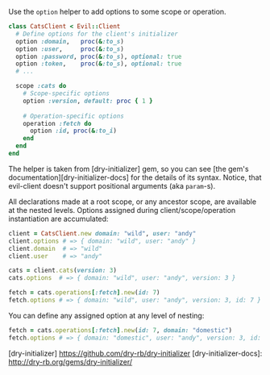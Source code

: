 Use the `option` helper to add options to some scope or operation.

```ruby
class CatsClient < Evil::Client
  # Define options for the client's initializer
  option :domain,   proc(&:to_s)
  option :user,     proc(&:to_s)
  option :password, proc(&:to_s), optional: true
  option :token,    proc(&:to_s), optional: true
  # ...

  scope :cats do
    # Scope-specific options
    option :version, default: proc { 1 }
 
    # Operation-specific options
    operation :fetch do
      option :id, proc(&:to_i)
    end
  end
end
```

The helper is taken from [dry-initializer] gem, so you can see [the gem's documentation][dry-initializer-docs] for the details of its syntax. Notice, that evil-client doesn't support positional arguments (aka `param`-s).

All declarations made at a root scope, or any ancestor scope, are available at the nested levels.
Options assigned during client/scope/operation instantiation are accumulated:

```ruby
client = CatsClient.new domain: "wild", user: "andy"
client.options # => { domain: "wild", user: "andy" }
client.domain  # => "wild"
client.user    # => "andy"

cats = client.cats(version: 3)
cats.options  # => { domain: "wild", user: "andy", version: 3 }

fetch = cats.operations[:fetch].new(id: 7)
fetch.options # => { domain: "wild", user: "andy", version: 3, id: 7 }
```

You can define any assigned option at any level of nesting:

```ruby
fetch = cats.operations[:fetch].new(id: 7, domain: "domestic")
fetch.options # => { domain: "domestic", user: "andy", version: 3, id: 7 }
```

[dry-initializer] https://github.com/dry-rb/dry-initializer
[dry-initializer-docs]: http://dry-rb.org/gems/dry-initializer/
